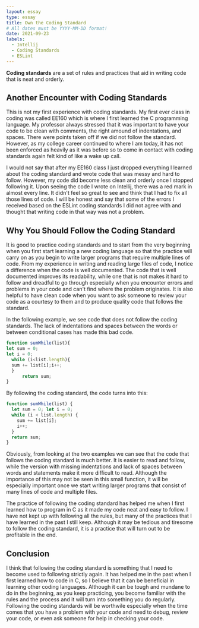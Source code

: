 ```yaml
---
layout: essay
type: essay
title: Own the Coding Standard
# All dates must be YYYY-MM-DD format!
date: 2021-09-23
labels:
  - Intellij
  - Coding Standards
  - ESLint
---
```


**Coding standards** are a set of rules and practices that aid in writing code that is neat and orderly.

## Another Encounter with Coding Standards

This is not my first experience with coding standards. My first ever class in coding was called EE160 which is where I first learned the C programming language. My professor always stressed that it was important to have your code to be clean with comments, the right amound of indentations, and spaces. There were points taken off if we did not follow the standard. However, as my college career continued to where I am today, it has not been enforced as heavily as it was before so to come in contact with coding standards again felt kind of like a wake up call.

I would not say that after my EE160 class I just dropped everything I learned about the coding standard and wrote code that was messy and hard to follow. However, my code did become less clean and orderly once I stopped following it. Upon seeing the code I wrote on Intellij, there was a red mark in almost every line. It didn't feel so great to see and think that I had to fix all those lines of code. I will be honest and say that some of the errors I received based on the ESLint coding standards I did not agree with and thought that writing code in that way was not a problem.

## Why You Should Follow the Coding Standard

It is good to practice coding standards and to start from the very beginning when you first start learning a new coding language so that the practice will carry on as you begin to write larger programs that require multiple lines of code. From my experience in writing and reading large files of code, I notice a difference when the code is well documented. The code that is well documented improves its readability, while one that is not makes it hard to follow and dreadful to go through especially when you encounter errors and problems in your code and can't find where the problem originates. It is also helpful to have clean code when you want to ask someone to review your code as a courtesy to them and to produce quality code that follows the standard.

In the following example, we see code that does not follow the coding standards. The lack of indentations and spaces between the words or between conditional cases has made this bad code.

```js
function sumWhile(list){
let sum = 0;
let i = 0;
  while (i<list.length){
  sum += list[i];i++;
  }
      return sum;
}
```
By following the coding standard, the code turns into this:
```js
function sumWhile(list) {
  let sum = 0; let i = 0;
  while (i < list.length) {
    sum += list[i];
    i++;
  }
  return sum;
}
```
Obviously, from looking at the two examples we can see that the code that follows the coding standard is much better. It is easier to read and follow, while the version with missing indentations and lack of spaces between words and statements make it more difficult to read. Although the importance of this may not be seen in this small function, it will be especially important once we start writing larger programs that consist of many lines of code and multiple files.

The practice of following the coding standard has helped me when I first learned how to program in C as it made my code neat and easy to follow. I have not kept up with following all the rules, but many of the practices that I have learned in the past I still keep. Although it may be tedious and tiresome to follow the coding standard, it is a practice that will turn out to be profitable in the end. 

## Conclusion

I think that following the coding standard is something that I need to become used to following strictly again. It has helped me in the past when I first learned how to code in C, so I believe that it can be beneficial in learning other coding languages. Although it can be tough and mundane to do in the beginning, as you keep practicing, you become familiar with the rules and the process and it will turn into something you do regularly. Following the coding standards will be worthwile especially when the time comes that you have a problem with your code and need to debug, review your code, or even ask someone for help in checking your code.

